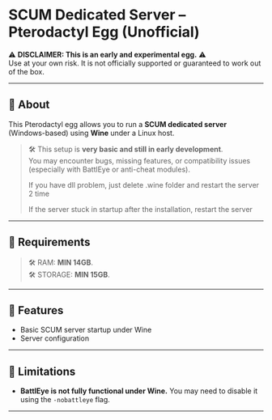 # SCUM Dedicated Server – Pterodactyl Egg (Unofficial)

⚠️ **DISCLAIMER: This is an early and experimental egg.** ⚠️  
Use at your own risk. It is not officially supported or guaranteed to work out of the box.

---

## 📌 About

This Pterodactyl egg allows you to run a **SCUM dedicated server** (Windows-based) using **Wine** under a Linux host.

> 🛠️ This setup is **very basic and still in early development**.  
> You may encounter bugs, missing features, or compatibility issues (especially with BattlEye or anti-cheat modules).
>
> If you have dll problem, just delete .wine folder and restart the server 2 time
>
> If the server stuck in startup after the installation, restart the server

---

## 📌 Requirements

> 🛠️ RAM: **MIN 14GB**.  
> 🛠️ STORAGE: **MIN 15GB**.  
---

## 🚀 Features

- Basic SCUM server startup under Wine
- Server configuration

---

## 🚫 Limitations

- **BattlEye is not fully functional under Wine.** You may need to disable it using the `-nobattleye` flag.

---

